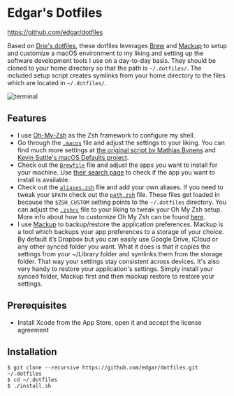 # Edgar's Dotfiles

https://github.com/edgar/dotfiles

Based on [Drie's dotfiles](https://github.com/driesvints/dotfiles), these dotfiles leverages [Brew](https://github.com/driesvints/dotfiles/blob/master/Brewfile) and [Mackup](https://github.com/lra/mackup) to setup and customize a macOS environment to my liking and setting up the software development tools I use on a day-to-day basis. They should be cloned to your home directory so that the path is `~/.dotfiles/`. The included setup script creates symlinks from your home directory to the files which are located in `~/.dotfiles/`.

![terminal](https://raw.github.com/edgar/dotfiles/master/edgar-terminal.png)

## Features

* I use [Oh-My-Zsh](https://github.com/robbyrussell/oh-my-zsh) as the Zsh framework to configure my shell. 
* Go through the [`.macos`](./.macos) file and adjust the settings to your liking. You can find much more settings at [the original script by Mathias Bynens](https://github.com/mathiasbynens/dotfiles/blob/master/.macos) and [Kevin Suttle's macOS Defaults project](https://github.com/kevinSuttle/MacOS-Defaults).
* Check out the [`Brewfile`](./Brewfile) file and adjust the apps you want to install for your machine. Use [their search page](https://formulae.brew.sh/) to check if the app you want to install is available.
* Check out the [`aliases.zsh`](./aliases.zsh) file and add your own aliases. If you need to tweak your `$PATH` check out the [`path.zsh`](./path.zsh) file. These files get loaded in because the `$ZSH_CUSTOM` setting points to the `~/.dotfiles` directory. You can adjust the [`.zshrc`](./.zshrc) file to your liking to tweak your Oh My Zsh setup. More info about how to customize Oh My Zsh can be found [here](https://github.com/robbyrussell/oh-my-zsh/wiki/Customization).
* I use [Mackup](https://github.com/lra/mackup) to backup/restore the application preferences. Mackup is a tool which backups your app preferences to a storage of your choice. By default it’s Dropbox but you can easily use Google Drive, iCloud or any other synced folder you want. What it does is that it copies the settings from your ~/Library folder and symlinks them from the storage folder. That way your settings stay consistent across devices. It's also very handy to restore your application's settings. Simply install your synced folder, Mackup first and then mackup restore to restore your settings.

## Prerequisites

* Install Xcode from the App Store, open it and accept the license agreement

## Installation

```
$ git clone --recursive https://github.com/edgar/dotfiles.git ~/.dotfiles
$ cd ~/.dotfiles
$ ./install.sh
```
